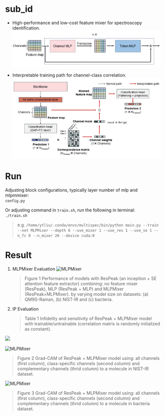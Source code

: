 # sub_id
- High-performance and low-cost feature mixer for spectroscopy identification.
  ![](img/mlpmixer.jpg "MLPMixer")
  
- Interpretable training path for channel-class correlation.
  ![](img/ip.png "Interpretable training path")
  
# Run
Adjusting block configurations, typically layer number of mlp and mlpmmixer:    
```config.py``` 

Or adjusting command in ```train.sh```, run the following in terminal:     
```./train.sh```    

> e.g.
`/home/ytliu/.conda/envs/multispec/bin/python main.py --train --net MLPMixer --depth 6 --use_mixer 1 --use_res 1 --use_se 1 --n_fc 0 --n_mixer 20 --device cuda:0
`
# Result

1. MLPMixer Evaluation
![](img/mixer.jpg "MLPMixer")
      > Figure 1 Performance of models with ResPeak (an inception + SE attention feature extractor) combining: no feature mixer (ResPeak), MLP (ResPeak + MLP) and MLPMixer (ResPeak+MLPMixer). by varying model size on datasets: (a) QM9S-Raman, (b) NIST-IR and (c) bacteria.

2. IP Evaluation
   > Table 1 Infidelity and sensitivity of ResPeak + MLPMixer model with trainable/untrainable (correlation matrix is randomly initialized as constant).
   
<img src="img/ip_eval.jpg" width="600px">
   
  ![](img/ip_subs.jpg "MLPMixer")
   > Figure 2 Grad-CAM of ResPeak + MLPMixer model using: all channels (first column), class-specific channels (second column) and complementary channels (thrid column) to a molecule in NIST-IR dataset.

  ![](img/ip_bax.jpg "MLPMixer")
   > Figure 3 Grad-CAM of ResPeak + MLPMixer model using: all channels (first column), class-specific channels (second column) and complementary channels (thrid column) to a molecule in bacteria dataset.
